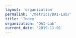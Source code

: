 ```yaml
---
layout: 'organization'
permalink: '/metrics/DAI-Lab/'
title: 'Index'
organization: 'DAI-Lab'
current_date: '2019-11-01'
---
```

